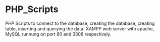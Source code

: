 # PHP_Scripts
PHP Scripts to connect to the database, creating the database, creating table, inserting and querying the data.
XAMPP web server with apache, MySQL runnung on port 80 and 3306 respectively.
